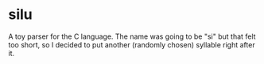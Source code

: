 # silu

A toy parser for the C language. The name was going to be "si" but that felt too short,
so I decided to put another (randomly chosen) syllable right after it.
